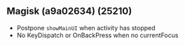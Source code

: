 ## Magisk (a9a02634) (25210)

- Postpone `showMainUI` when activity has stopped
- No KeyDispatch or OnBackPress when no currentFocus
